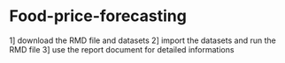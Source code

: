# Food-price-forecasting
1] download the RMD file and datasets
2] import the datasets and run the RMD file 
3] use the report document for detailed informations
